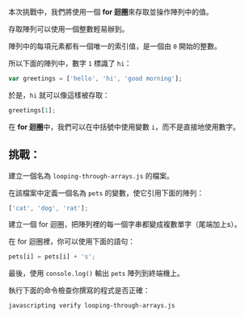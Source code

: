 本次挑戰中，我們將使用一個 **for 迴圈**來存取並操作陣列中的值。

存取陣列可以使用一個整數輕易辦到。

陣列中的每項元素都有一個唯一的索引值，是一個由 `0` 開始的整數。

所以下面的陣列中，數字 `1` 標識了 `hi`：

```js
var greetings = ['hello', 'hi', 'good morning'];
```

於是，`hi` 就可以像這樣被存取：

```js
greetings[1];
```

在 **for 迴圈**中，我們可以在中括號中使用變數 `i`，而不是直接地使用數字。

## 挑戰：

建立一個名為 `looping-through-arrays.js` 的檔案。

在該檔案中定義一個名為 `pets` 的變數，使它引用下面的陣列：

```js
['cat', 'dog', 'rat'];
```

建立一個 for 迴圈，把陣列裡的每一個字串都變成複數單字（尾端加上s）。

在 for 迴圈裡，你可以使用下面的語句：

```js
pets[i] = pets[i] + 's';
```

最後，使用 `console.log()` 輸出 `pets` 陣列到終端機上。

執行下面的命令檢查你撰寫的程式是否正確：

```bash
javascripting verify looping-through-arrays.js
```
